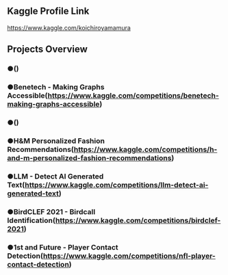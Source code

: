 ## Kaggle Profile Link<br>
https://www.kaggle.com/koichiroyamamura<br>
## Projects Overview<br>
### ●()</br>
### ●Benetech - Making Graphs Accessible(https://www.kaggle.com/competitions/benetech-making-graphs-accessible)</br>
### ●()</br>
### ●H&M Personalized Fashion Recommendations(https://www.kaggle.com/competitions/h-and-m-personalized-fashion-recommendations)</br>
### ●LLM - Detect AI Generated Text(https://www.kaggle.com/competitions/llm-detect-ai-generated-text)</br>
### ●BirdCLEF 2021 - Birdcall Identification(https://www.kaggle.com/competitions/birdclef-2021)</br>
### ●1st and Future - Player Contact Detection(https://www.kaggle.com/competitions/nfl-player-contact-detection)</br>

